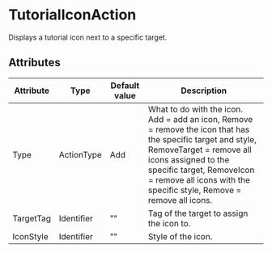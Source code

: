 # TutorialIconAction

Displays a tutorial icon next to a specific target.

## Attributes

| Attribute | Type       | Default value | Description                                                                                                                                                                                                                                                      |
|-----------|------------|---------------|------------------------------------------------------------------------------------------------------------------------------------------------------------------------------------------------------------------------------------------------------------------|
| Type      | ActionType | Add           | What to do with the icon. Add = add an icon, Remove = remove the icon that has the specific target and style, RemoveTarget = remove all icons assigned to the specific target, RemoveIcon = remove all icons with the specific style, Remove = remove all icons. |
| TargetTag | Identifier | ""            | Tag of the target to assign the icon to.                                                                                                                                                                                                                         |
| IconStyle | Identifier | ""            | Style of the icon.                                                                                                                                                                                                                                               |



